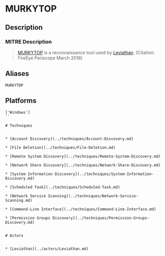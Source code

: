 
# MURKYTOP

## Description

### MITRE Description

> [MURKYTOP](https://attack.mitre.org/software/S0233) is a reconnaissance tool used by [Leviathan](https://attack.mitre.org/groups/G0065). (Citation: FireEye Periscope March 2018)

## Aliases

```
MURKYTOP
```

## Platforms

```
['Windows']
``

# Techniques


* [Account Discovery](../techniques/Account-Discovery.md)

* [File Deletion](../techniques/File-Deletion.md)
    
* [Remote System Discovery](../techniques/Remote-System-Discovery.md)
    
* [Network Share Discovery](../techniques/Network-Share-Discovery.md)
    
* [System Information Discovery](../techniques/System-Information-Discovery.md)
    
* [Scheduled Task](../techniques/Scheduled-Task.md)
    
* [Network Service Scanning](../techniques/Network-Service-Scanning.md)
    
* [Command-Line Interface](../techniques/Command-Line-Interface.md)
    
* [Permission Groups Discovery](../techniques/Permission-Groups-Discovery.md)
    

# Actors


* [Leviathan](../actors/Leviathan.md)


